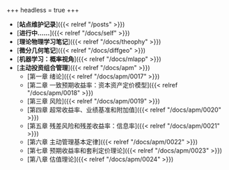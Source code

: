 +++
headless = true
+++

- [**站点维护记录**]({{< relref "/posts" >}})
- [**进行中......**]({{< relref "/docs/self" >}}) 
- [**理论物理学习笔记**]({{< relref "/docs/theophy" >}})  
- [**微分几何笔记**]({{< relref "/docs/diffgeo" >}})
- [**机器学习：概率视角**]({{< relref "/docs/mlapp" >}})
- [**主动投资组合管理**]({{< relref "/docs/apm" >}})
    - [第一章 绪论]({{< relref "/docs/apm/0017" >}})
    - [第二章 一致预期收益率：资本资产定价模型]({{< relref "/docs/apm/0018" >}})
    - [第三章 风险]({{< relref "/docs/apm/0019" >}})
    - [第四章 超常收益率、业绩基准和附加值]({{< relref "/docs/apm/0020" >}})
    - [第五章 残差风险和残差收益率：信息率]({{< relref "/docs/apm/0021" >}})
    - [第六章 主动管理基本定律]({{< relref "/docs/apm/0022" >}})
    - [第七章 预期收益率和套利定价理论]({{< relref "/docs/apm/0023" >}})
    - [第八章 估值理论]({{< relref "/docs/apm/0024" >}})





